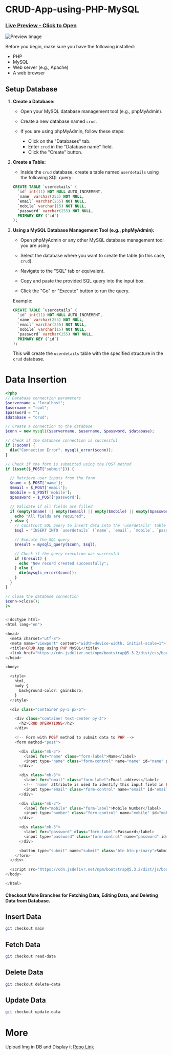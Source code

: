 ﻿# CRUD-App-using-PHP-MySQL


### [Live Preview - Click to Open](https://php-mysql-crud-app.000webhostapp.com)

![Preview Image](https://github.com/AmanKumarSinhaGitHub/CRUD-App-using-PHP-MySQL/assets/65329366/fdd01fae-afc0-4543-a542-9db27913dea2)


Before you begin, make sure you have the following installed:

- PHP
- MySQL
- Web server (e.g., Apache)
- A web browser

## Setup Database

1. **Create a Database:**

   - Open your MySQL database management tool (e.g., phpMyAdmin).

   - Create a new database named `crud`.

   - If you are using phpMyAdmin, follow these steps:
     - Click on the "Databases" tab.
     - Enter `crud` in the "Database name" field.
     - Click the "Create" button.

2. **Create a Table:**

   - Inside the `crud` database, create a table named `userdetails` using the following SQL query:

   ```sql
   CREATE TABLE `userdetails` (
     `id` int(11) NOT NULL AUTO_INCREMENT,
     `name` varchar(255) NOT NULL,
     `email` varchar(255) NOT NULL,
     `mobile` varchar(15) NOT NULL,
     `password` varchar(255) NOT NULL,
     PRIMARY KEY (`id`)
   );
   ```

3. **Using a MySQL Database Management Tool (e.g., phpMyAdmin):**

   - Open phpMyAdmin or any other MySQL database management tool you are using.

   - Select the database where you want to create the table (in this case, `crud`).

   - Navigate to the "SQL" tab or equivalent.

   - Copy and paste the provided SQL query into the input box.

   - Click the "Go" or "Execute" button to run the query.

   Example:

   ```sql
   CREATE TABLE `userdetails` (
     `id` int(11) NOT NULL AUTO_INCREMENT,
     `name` varchar(255) NOT NULL,
     `email` varchar(255) NOT NULL,
     `mobile` varchar(15) NOT NULL,
     `password` varchar(255) NOT NULL,
     PRIMARY KEY (`id`)
   );
   ```

   This will create the `userdetails` table with the specified structure in the `crud` database.

# Data Insertion

```php
<?php
// Database connection parameters
$servername = "localhost";
$username = "root";
$password = "";
$database = "crud";

// Create a connection to the database
$conn = new mysqli($servername, $username, $password, $database);

// Check if the database connection is successful
if (!$conn) {
  die("Connection Error". mysqli_error($conn));
}

// Check if the form is submitted using the POST method
if (isset($_POST["submit"])) {

  // Retrieve user inputs from the form
  $name = $_POST['name'];
  $email = $_POST['email'];
  $mobile = $_POST['mobile'];
  $password = $_POST['password'];

  // Validate if all fields are filled
  if (empty($name) || empty($email) || empty($mobile) || empty($password)) {
    echo "All fields are required";
  } else {
    // Construct SQL query to insert data into the 'userdetails' table
    $sql = "INSERT INTO `userdetails` (`name`, `email`, `mobile`, `password`) VALUES ('$name', '$email', '$mobile', '$password')";

    // Execute the SQL query
    $result = mysqli_query($conn, $sql);

    // Check if the query execution was successful
    if ($result) {
      echo "New record created successfully";
    } else {
      die(mysqli_error($conn));
    }
  }
}

// Close the database connection
$conn->close();
?>


<!doctype html>
<html lang="en">

<head>
  <meta charset="utf-8">
  <meta name="viewport" content="width=device-width, initial-scale=1">
  <title>CRUD App using PHP MySQL</title>
  <link href="https://cdn.jsdelivr.net/npm/bootstrap@5.3.2/dist/css/bootstrap.min.css" rel="stylesheet" integrity="sha384-T3c6CoIi6uLrA9TneNEoa7RxnatzjcDSCmG1MXxSR1GAsXEV/Dwwykc2MPK8M2HN" crossorigin="anonymous">
</head>

<body>

  <style>
    html,
    body {
      background-color: gainsboro;
    }
  </style>

  <div class="container py-5 px-5">

    <div class="container text-center py-3">
      <h2>CRUD OPERATIONS</h2>
    </div>

    <!-- Form with POST method to submit data to PHP -->
    <form method="post">

      <div class="mb-3">
        <label for="name" class="form-label">Name</label>
        <input type="name" class="form-control" name="name" id="name" placeholder="Enter Your Name">
      </div>

      <div class="mb-3">
        <label for="email" class="form-label">Email address</label>
        <!-- 'name' attribute is used to identify this input field in PHP -->
        <input type="email" class="form-control" name="email" id="email" placeholder="Enter Your Email address" aria-describedby="emailHelp">
      </div>

      <div class="mb-3">
        <label for="mobile" class="form-label">Mobile Number</label>
        <input type="number" class="form-control" name="mobile" id="mobile" placeholder="Enter Your Mobile Number">
      </div>

      <div class="mb-3">
        <label for="password" class="form-label">Password</label>
        <input type="password" class="form-control" name="password" id="password" placeholder="Enter Your Password">
      </div>

      <button type="submit" name="submit" class="btn btn-primary">Submit</button>
    </form>
  </div>

  <script src="https://cdn.jsdelivr.net/npm/bootstrap@5.3.2/dist/js/bootstrap.bundle.min.js" integrity="sha384-C6RzsynM9kWDrMNeT87bh95OGNyZPhcTNXj1NW7RuBCsyN/o0jlpcV8Qyq46cDfL" crossorigin="anonymous"></script>
</body>

</html>
```

#### Checkout More Branches for Fetching Data, Editing Data, and Deleting Data from Database.

## Insert Data
```bash
git checkout main
```

## Fetch Data
```bash
git checkout read-data
```

## Delete Data
```bash
git checkout delete-data
```

## Update Data
```bash
git checkout update-data
```


# More
Upload Img in DB and Display it
[Repo Link](https://github.com/AmanKumarSinhaGitHub/Image-Upload-and-Display-using-PHP-MySQL)
